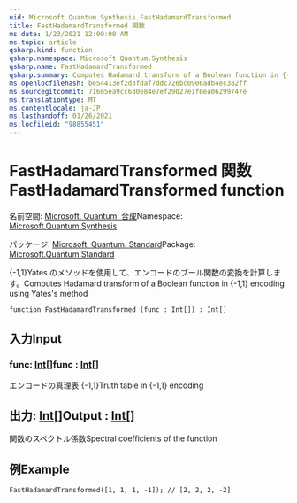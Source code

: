 ```yaml
---
uid: Microsoft.Quantum.Synthesis.FastHadamardTransformed
title: FastHadamardTransformed 関数
ms.date: 1/23/2021 12:00:00 AM
ms.topic: article
qsharp.kind: function
qsharp.namespace: Microsoft.Quantum.Synthesis
qsharp.name: FastHadamardTransformed
qsharp.summary: Computes Hadamard transform of a Boolean function in {-1,1} encoding using Yates's method
ms.openlocfilehash: be54413ef2d3fdaf7ddc726bc0906adb4ec382ff
ms.sourcegitcommit: 71605ea9cc630e84e7ef29027e1f0ea06299747e
ms.translationtype: MT
ms.contentlocale: ja-JP
ms.lasthandoff: 01/26/2021
ms.locfileid: "98855451"
---
```

# <a name="fasthadamardtransformed-function"></a><span data-ttu-id="94104-102">FastHadamardTransformed 関数</span><span class="sxs-lookup"><span data-stu-id="94104-102">FastHadamardTransformed function</span></span>

<span data-ttu-id="94104-103">名前空間: [Microsoft. Quantum. 合成](xref:Microsoft.Quantum.Synthesis)</span><span class="sxs-lookup"><span data-stu-id="94104-103">Namespace: [Microsoft.Quantum.Synthesis](xref:Microsoft.Quantum.Synthesis)</span></span>

<span data-ttu-id="94104-104">パッケージ: [Microsoft. Quantum. Standard](https://nuget.org/packages/Microsoft.Quantum.Standard)</span><span class="sxs-lookup"><span data-stu-id="94104-104">Package: [Microsoft.Quantum.Standard](https://nuget.org/packages/Microsoft.Quantum.Standard)</span></span>


<span data-ttu-id="94104-105">{-1,1}Yates のメソッドを使用して、エンコードのブール関数の変換を計算します。</span><span class="sxs-lookup"><span data-stu-id="94104-105">Computes Hadamard transform of a Boolean function in {-1,1} encoding using Yates's method</span></span>

```qsharp
function FastHadamardTransformed (func : Int[]) : Int[]
```


## <a name="input"></a><span data-ttu-id="94104-106">入力</span><span class="sxs-lookup"><span data-stu-id="94104-106">Input</span></span>

### <a name="func--int"></a><span data-ttu-id="94104-107">func: [Int](xref:microsoft.quantum.lang-ref.int)[]</span><span class="sxs-lookup"><span data-stu-id="94104-107">func : [Int](xref:microsoft.quantum.lang-ref.int)[]</span></span>

<span data-ttu-id="94104-108">エンコードの真理表 {-1,1}</span><span class="sxs-lookup"><span data-stu-id="94104-108">Truth table in {-1,1} encoding</span></span>



## <a name="output--int"></a><span data-ttu-id="94104-109">出力: [Int](xref:microsoft.quantum.lang-ref.int)[]</span><span class="sxs-lookup"><span data-stu-id="94104-109">Output : [Int](xref:microsoft.quantum.lang-ref.int)[]</span></span>

<span data-ttu-id="94104-110">関数のスペクトル係数</span><span class="sxs-lookup"><span data-stu-id="94104-110">Spectral coefficients of the function</span></span>

## <a name="example"></a><span data-ttu-id="94104-111">例</span><span class="sxs-lookup"><span data-stu-id="94104-111">Example</span></span>

```qsharp
FastHadamardTransformed([1, 1, 1, -1]); // [2, 2, 2, -2]
```